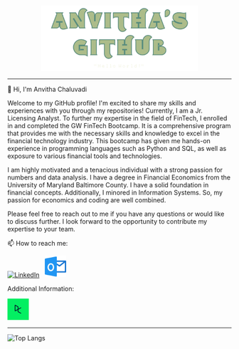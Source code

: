 <p align="center">
<img src = Images/github.png width =70% height 30%=/>
</p>

---
👋 Hi, I'm Anvitha Chaluvadi

Welcome to my GitHub profile! I'm excited to share my skills and experiences with you through my repositories! Currently, I am a Jr. Licensing Analyst. To further my expertise in the field of FinTech, I enrolled in and completed the GW FinTech Bootcamp. It is a comprehensive program that provides me with the necessary skills and knowledge to excel in the financial technology industry. This bootcamp has given me hands-on experience in programming languages such as Python and SQL, as well as exposure to various financial tools and technologies.

I am highly motivated and a tenacious individual with a strong passion for numbers and data analysis. I have a degree in Financial Economics from the University of Maryland Baltimore County. I have a solid foundation in financial concepts. Additionally, I minored in Information Systems. So, my passion for economics and coding are well combined.

Please feel free to reach out to me if you have any questions or would like to discuss further. I look forward to the opportunity to contribute my expertise to your team.

📫 How to reach me: 
    
<a href="https://www.linkedin.com/in/anvitha-chaluvadi-44b08b239/">
<img alt="LinkedIn" title="LinkedIn" height="48" width="48" src="https://cdn.simpleicons.org/linkedin"></a> ‎ ‎ <a href= "mailto:canvitha@hotmail.com">
<img alt="Outlook" title="Outlook" height="48" width="48" src="Images/outlook.png"></a> ‎ ‎ 


Additional Information:

<a href="https://www.datacamp.com/portfolio/canvitha"> <img alt="DataCamp" title="DataCamp" height="48" width="48" src="Images/datacamp.png"></a>
    




<!---
AnvithaChaluvadi/AnvithaChaluvadi is a ✨ special ✨ repository because its `README.md` (this file) appears on your GitHub profile.
You can click the Preview link to take a look at your changes.
--->
--- 

![Top Langs](https://github-readme-stats.vercel.app/api/top-langs/?username=anvithachaluvadi&langs_count=8&theme=gruvbox)

<!---
Outlook icons created by Pixel perfect - Flaticon</a>
--->

